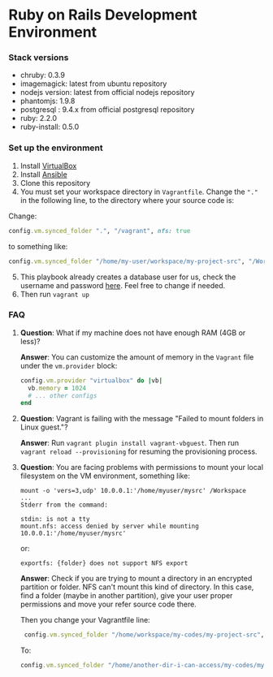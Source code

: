 # Ruby on Rails Development Environment

### Stack versions
- chruby: 0.3.9
- imagemagick: latest from ubuntu repository
- nodejs version: latest from official nodejs repository
- phantomjs: 1.9.8
- postgresql : 9.4.x from official postgresql repository
- ruby: 2.2.0
- ruby-install: 0.5.0

### Set up the environment

1. Install [VirtualBox](https://www.virtualbox.org/)
2. Install [Ansible](http://www.ansible.com/)
3. Clone this repository
4. You must set your workspace directory in `Vagrantfile`. Change the ``"."`` in the following line, to the directory where your source code is:

  Change:
  ```ruby
  config.vm.synced_folder ".", "/vagrant", nfs: true
  ```

  to something like:
  ```ruby
  config.vm.synced_folder "/home/my-user/workspace/my-project-src", "/Workspace", nfs: true
  ```

5. This playbook already creates a database user for us, check the username and password [here](https://github.com/dbalexandre/rails-env/blob/master/recipes/postgresql/vars/main.yml). Feel free to change if needed.
6. Then run `vagrant up`

### FAQ

1. **Question**: What if my machine does not have enough RAM (4GB or less)?

    **Answer**: You can customize the amount of memory in the `Vagrant` file under the `vm.provider` block:

    ```ruby
    config.vm.provider "virtualbox" do |vb|
      vb.memory = 1024
      # ... other configs
    end
    ```


2. **Question**: Vagrant is failing with the message "Failed to mount folders in Linux guest."?

    **Answer**:  Run `vagrant plugin install vagrant-vbguest`. Then run `vagrant reload --provisioning` for
resuming the provisioning process.

3. **Question**: You are facing problems with permissions to mount your local filesystem on the VM environment, something like:

    ```shell
    mount -o 'vers=3,udp' 10.0.0.1:'/home/myuser/mysrc' /Workspace
    ...
    Stderr from the command:

    stdin: is not a tty
    mount.nfs: access denied by server while mounting 10.0.0.1:'/home/myuser/mysrc'
    ```

    or:
    ```
    exportfs: {folder} does not support NFS export
    ```

    **Answer**: Check if you are trying to mount a directory in an encrypted partition or folder. NFS can't mount this kind of directory. In this case, find a folder (maybe in another partition), give your user proper permissions and move your refer source code there.

      Then you change your Vagrantfile line:

      ```ruby
       config.vm.synced_folder "/home/workspace/my-codes/my-project-src", "/Workspace", nfs: true
      ```

      To:
      ```ruby
      config.vm.synced_folder "/home/another-dir-i-can-access/my-codes/my-project-src", "/Workspace", nfs: true
      ```
